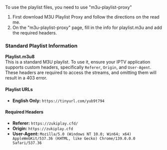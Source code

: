 To use the playlist files, you need to use "m3u-playlist-proxy"

1. First download M3U Playlist Proxy and follow the directions on the read me. 
2. On the "m3u-playlist-proxy" page, fill in the info for playlist.m3u and add the required headers.

### Standard Playlist Information

**Playlist.m3u8**  
This is a standard M3U playlist. To use it, ensure your IPTV application supports custom headers, specifically `Referer`, `Origin`, and `User-Agent`. These headers are required to access the streams, and omitting them will result in a 403 error.

#### Playlist URLs
- **English Only:** `https://tinyurl.com/yub9t794`

#### Required Headers
- **Referer:** `https://zukiplay.cfd/`
- **Origin:** `https://zukiplay.cfd`
- **User-Agent:** `Mozilla/5.0 (Windows NT 10.0; Win64; x64) AppleWebKit/537.36 (KHTML, like Gecko) Chrome/139.0.0.0 Safari/537.36`
